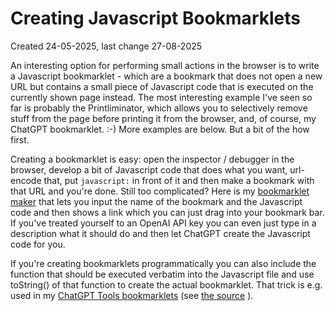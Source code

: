 # Creating Javascript Bookmarklets

Created 24-05-2025, last change 27-08-2025

An interesting option for performing small actions in the browser is to write a Javascript bookmarklet - which are a 
bookmark that does not open a new URL but contains a small piece of Javascript code that is executed on the 
currently shown page instead. The most interesting example I've seen so far is probably the Printliminator, which 
allows you to selectively remove stuff from the page before printing it from the browser, and, of course, my ChatGPT 
bookmarklet. :-) More examples are below. But a bit of the how first.

Creating a bookmarklet is easy: open the inspector / debugger in the browser, develop a bit of Javascript code that 
does what you want, url-encode that, put `javascript:` in front of it and then make a bookmark with 
that URL and you're done. Still too complicated? Here is my 
[bookmarklet maker](https://chatgpttools.stoerr.net/bookmarkletmaker/bookmarkletmaker.html) 
that lets you input the name of 
the bookmark and the Javascript code and then shows a link which you can just drag into your bookmark bar. If you've 
treated yourself to an OpenAI API key you can even just type in a description what it should do and then let ChatGPT 
create the Javascript code for you.

If you're creating bookmarklets programmatically you can also include the function that should be executed verbatim
into the Javascript file and use toString() of that function to create the actual bookmarklet. That trick is e.g.
used in my [ChatGPT Tools bookmarklets](https://chatgpttools.stoerr.net/) (see
[the source](https://github.com/stoerr/chatGPTtools/blob/develop/docs/index.html) ).
